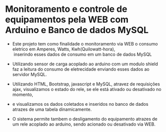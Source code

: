# Monitoramento e controle de equipamentos pela WEB com Arduino e Banco de dados MySQL

- Este projeto tem como finalidade o monitoramento via WEB o consumo eletrico em Amperes, Watts, Kwh(Quilowatt-hora),<br/> 
&nbsp;inserindo esses dados de consumo em um banco de dados MySQL<br/>

- Utilizando sensor de carga acoplado ao arduino com um modulo shield faz a leitura do consumo de eletrecidade enviando esses dados ao servidor MySQL.<br/>
- Utilizando HTML, Bootstrap, javascript e MySQL, atravez de requisições ajax, visualizamos o estado do rele, se ele está ativado ou desativado no momento,<br/>
- e visualizamos os dados coletados e inseridos no banco de dados atrazes de uma tabela dinamicamente.<br/>
- O sistema permite tambem o desligamento do equipamento atrazes de um rele acoplado ao arduino, sendo acionado ou desativado via WEB.<br/>



